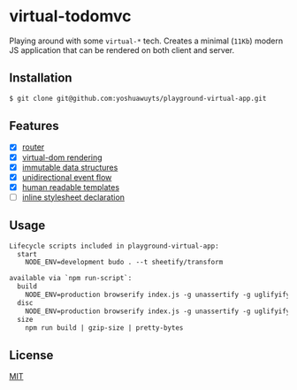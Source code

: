 # virtual-todomvc
Playing around with some `virtual-*` tech. Creates a minimal (`11Kb`) modern JS
application that can be rendered on both client and server.

## Installation
```sh
$ git clone git@github.com:yoshuawuyts/playground-virtual-app.git
```

## Features
- [x] [router](https://github.com/yoshuawuyts/sheet-router)
- [x] [virtual-dom rendering](https://github.com/Matt-Esch/virtual-dom)
- [x] [immutable data structures](https://github.com/Raynos/xtend)
- [x] [unidirectional event flow](https://github.com/sethvincent/store-emitter)
- [x] [human readable templates](https://github.com/substack/hyperx)
- [ ] [inline stylesheet declaration](https://github.com/sheetify/sheetify)

## Usage
```txt
Lifecycle scripts included in playground-virtual-app:
  start
    NODE_ENV=development budo . --t sheetify/transform

available via `npm run-script`:
  build
    NODE_ENV=production browserify index.js -g unassertify -g uglifyify
  disc
    NODE_ENV=production browserify index.js -g unassertify -g uglifyify --full-paths | discify --open
  size
    npm run build | gzip-size | pretty-bytes
```

## License
[MIT](https://tldrlegal.com/license/mit-license)
